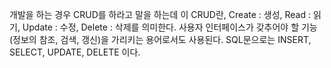 개발을 하는 경우 CRUD를 하라고 말을 하는데 이 CRUD란,
Create : 생성, Read : 읽기, Update : 수정, Delete : 삭제를 의미한다. 사용자 인터페이스가 갖추어야 할 기능(정보의 참조, 검색, 갱신)을 가리키는 용어로서도 사용된다. SQL문으로는 INSERT, SELECT, UPDATE, DELETE 이다.